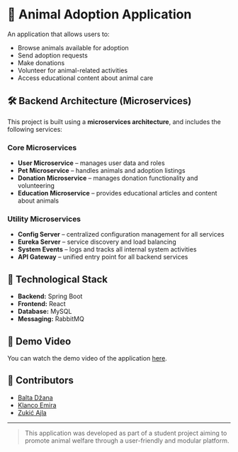 # 🐾 Animal Adoption Application

An application that allows users to:
- Browse animals available for adoption
- Send adoption requests
- Make donations
- Volunteer for animal-related activities
- Access educational content about animal care

## 🛠️ Backend Architecture (Microservices)

This project is built using a **microservices architecture**, and includes the following services:

### Core Microservices
- **User Microservice** – manages user data and roles
- **Pet Microservice** – handles animals and adoption listings
- **Donation Microservice** – manages donation functionality and volunteering
- **Education Microservice** – provides educational articles and content about animals

### Utility Microservices
- **Config Server** – centralized configuration management for all services
- **Eureka Server** – service discovery and load balancing
- **System Events** – logs and tracks all internal system activities
- **API Gateway** – unified entry point for all backend services

## 🧰 Technological Stack

- **Backend:** Spring Boot
- **Frontend:** React
- **Database:** MySQL
- **Messaging:** RabbitMQ


## 🎥 Demo Video

You can watch the demo video of the application [here](https://drive.google.com/file/d/1o21Q4if__8CNKjCOPgBKK7Qm-_4fwzho/view?usp=sharing).


## 👥 Contributors

- [Balta Džana](https://github.com/dbalta1)
- [Klanco Emira](https://github.com/eklanco1)
- [Zukić Ajla](https://github.com/azukic1)

---


> This application was developed as part of a student project aiming to promote animal welfare through a user-friendly and modular platform.


